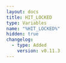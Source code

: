 ```yaml
---
layout: docs
title: HIT_LOCKED
type: Variables
name: "%HIT_LOCKED%"
hidden: true
changelog:
  - type: Added
    version: v0.11.3
---
```

